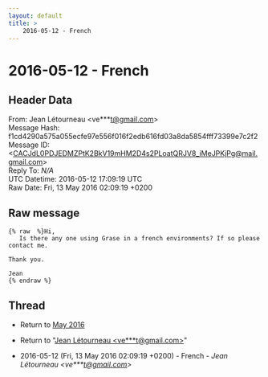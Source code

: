 ```yaml
---
layout: default
title: >
    2016-05-12 - French
---
```


# 2016-05-12 - French

## Header Data

From: Jean Létourneau \<ve***t@gmail.com\><br>
Message Hash: f1cd4290a575a055ecfe97e556f016f2edb616fd03a8da5854fff73399e7c2f2<br>
Message ID: \<CACJdL0PDJEDMZPtK2BkV19mHM2D4s2PLoatQRJV8_iMeJPKjPg@mail.gmail.com\><br>
Reply To: _N/A_<br>
UTC Datetime: 2016-05-12 17:09:19 UTC<br>
Raw Date: Fri, 13 May 2016 02:09:19 +0200<br>

## Raw message

```
{% raw  %}Hi,
   Is there any one using Grase in a french environments? If so please
contact me.

Thank you.

Jean
{% endraw %}
```

## Thread

+ Return to [May 2016](/archive/2016/05)

+ Return to "[Jean Létourneau <ve***t<span>@</span>gmail.com>](/authors/ve___t_at_gmail_com)"

+ 2016-05-12 (Fri, 13 May 2016 02:09:19 +0200) - French - _Jean Létourneau \<ve***t@gmail.com\>_

